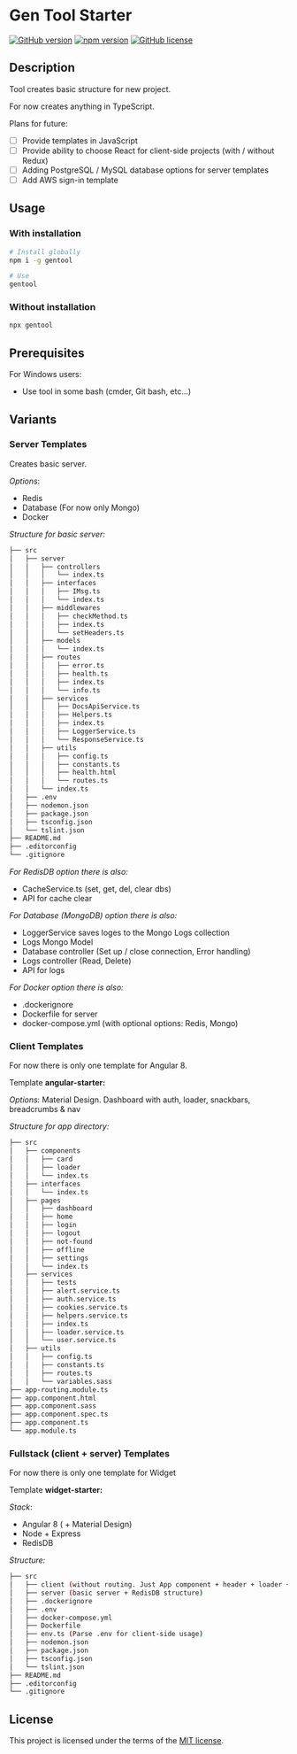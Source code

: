 # Gen Tool Starter

[![GitHub version](https://img.shields.io/badge/version-0.1.8-yellow.svg)](https://github.com/mopcweb/gentool/releases) [![npm version](https://img.shields.io/npm/v/gentool.svg)](https://www.npmjs.com/package/gentool) [![GitHub license](https://img.shields.io/badge/license-MIT-blue.svg)](https://github.com/mopcweb/gentool/blob/master/LICENSE)

## Description

Tool creates basic structure for new project.

For now creates anything in TypeScript.

Plans for future:

 - [ ] Provide templates in JavaScript
 - [ ] Provide ability to choose React for client-side projects (with / without Redux)
 - [ ] Adding PostgreSQL / MySQL database options for server templates
 - [ ] Add AWS sign-in template

## Usage

### With installation

```bash
# Install globally
npm i -g gentool

# Use
gentool
```

### Without installation

```bash
npx gentool
```

##	Prerequisites

For Windows users:

 - Use tool in some bash (cmder, Git bash, etc...)

## Variants

### Server Templates

Creates basic server.

_Options_:

 - Redis
 - Database (For now only Mongo)
 - Docker

_Structure for basic server:_

```bash
├── src
│   ├── server
│   │   ├── controllers
│   │	│   └── index.ts
│   │   ├── interfaces
│   │	│   ├── IMsg.ts
│   │	│	└── index.ts
│   │   ├── middlewares
│   │	│   ├── checkMethod.ts
│   │	│   ├── index.ts
│   │	│	└── setHeaders.ts
│   │   ├── models
│   │	│   └── index.ts
│   │   ├── routes
│   │	│   ├── error.ts
│   │	│   ├── health.ts
│   │	│   ├── index.ts
│   │	│	└── info.ts
│   │   ├── services
│   │	│   ├── DocsApiService.ts
│   │	│   ├── Helpers.ts
│   │	│   ├── index.ts
│   │	│   ├── LoggerService.ts
│   │	│	└── ResponseService.ts
│   │   ├── utils
│   │	│   ├── config.ts
│   │	│   ├── constants.ts
│   │	│   ├── health.html
│   │	│	└── routes.ts
│   │	└── index.ts
│   ├── .env
│   ├── nodemon.json
│   ├── package.json
│   ├── tsconfig.json
│   └── tslint.json
├── README.md
├── .editorconfig
└── .gitignore
```

_For RedisDB option there is also:_

 - CacheService.ts (set, get, del, clear dbs)
 - API for cache clear

_For Database (MongoDB) option there is also:_

 - LoggerService saves loges to the Mongo Logs collection
 - Logs Mongo Model
 - Database controller (Set up / close connection, Error handling)
 - Logs controller (Read, Delete)
 - API for logs

_For Docker option there is also:_

 - .dockerignore
 - Dockerfile for server
 - docker-compose.yml (with optional options: Redis, Mongo)

### Client Templates

For now there is only one template for Angular 8.

Template __angular-starter:__

_Options_: Material Design. Dashboard with auth, loader, snackbars, breadcrumbs & nav

_Structure for app directory:_

```bash
├── src
│   ├── components
│   │   ├── card
│   │   ├── loader
│   │	└── index.ts
│   ├── interfaces
│   │	└── index.ts
│   ├── pages
│   │   ├── dashboard
│   │   ├── home
│   │   ├── login
│   │   ├── logout
│   │   ├── not-found
│   │   ├── offline
│   │   ├── settings
│   │	└── index.ts
│   ├── services
│   │   ├── tests
│   │   ├── alert.service.ts
│   │   ├── auth.service.ts
│   │   ├── cookies.service.ts
│   │   ├── helpers.service.ts
│   │   ├── index.ts
│   │   ├── loader.service.ts
│   │	└── user.service.ts
│   ├── utils
│   │	├── config.ts
│   │	├── constants.ts
│   │	├── routes.ts
│   │	└── variables.sass
├── app-routing.module.ts
├── app.component.html
├── app.component.sass
├── app.component.spec.ts
├── app.component.ts
└── app.module.ts
```

### Fullstack (client + server) Templates

For now there is only one template for Widget

Template __widget-starter:__

_Stack_:

 - Angular 8 ( + Material Design)
 - Node + Express
 - RedisDB

_Structure:_
```bash
├── src
│   ├── client (without routing. Just App component + header + loader + some services for getting data from server API)
│   ├── server (basic server + RedisDB structure)
│   ├── .dockerignore
│   ├── .env
│   ├── docker-compose.yml
│   ├── Dockerfile
│   ├── env.ts (Parse .env for client-side usage)
│   ├── nodemon.json
│   ├── package.json
│   ├── tsconfig.json
│   └── tslint.json
├── README.md
├── .editorconfig
└── .gitignore
```

## License

This project is licensed under the terms of the [MIT license](https://github.com/mopcweb/gentool/blob/master/LICENSE).
